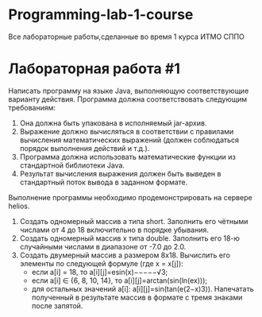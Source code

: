 # Programming-lab-1-course
Все лабораторные работы,сделанные во время 1 курса ИТМО СППО
# Лабораторная работа #1
Написать программу на языке Java, выполняющую соответствующие варианту действия. Программа должна соответствовать следующим требованиям:

1. Она должна быть упакована в исполняемый jar-архив.
2. Выражение должно вычисляться в соответствии с правилами вычисления математических выражений (должен соблюдаться порядок выполнения действий и т.д.).
3. Программа должна использовать математические функции из стандартной библиотеки Java.
4. Результат вычисления выражения должен быть выведен в стандартный поток вывода в заданном формате.


Выполнение программы необходимо продемонстрировать на сервере helios.


1. Создать одномерный массив a типа short. Заполнить его чётными числами от 4 до 18 включительно в порядке убывания.
2. Создать одномерный массив x типа double. Заполнить его 18-ю случайными числами в диапазоне от -7.0 до 2.0.
3. Создать двумерный массив a размером 8x18. Вычислить его элементы по следующей формуле (где x = x[j]):
   - если a[i] = 18, то a[i][j]=esin(x)−−−−−√3;
   - если a[i] ∈ {6, 8, 10, 14}, то a[i][j]=arctan(sin(ln(ex)));
   - для остальных значений a[i]: a[i][j]=sin(tan(e(2−x)3)).
Напечатать полученный в результате массив в формате с тремя знаками после запятой.
